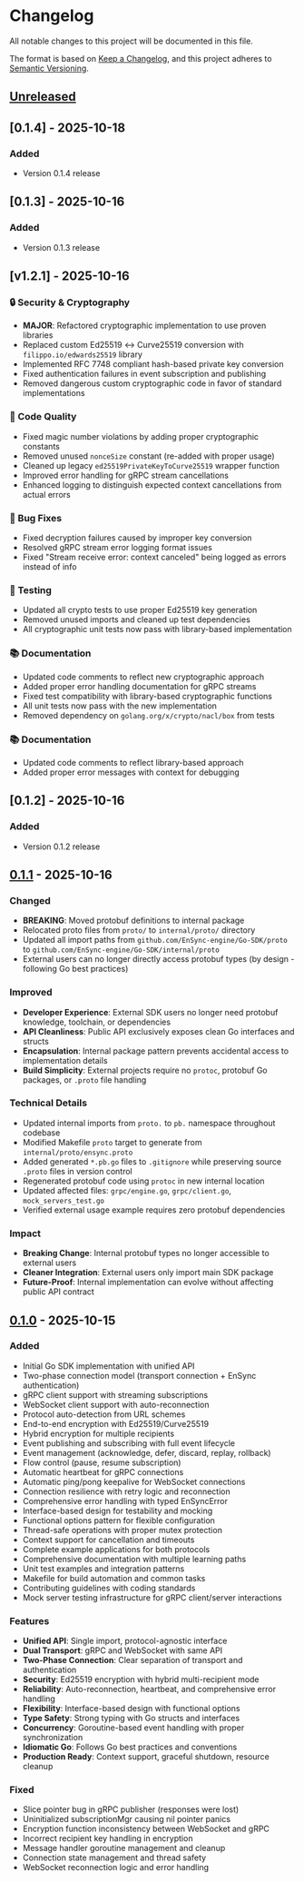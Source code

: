 # Changelog

All notable changes to this project will be documented in this file.

The format is based on [Keep a Changelog](https://keepachangelog.com/en/1.0.0/),
and this project adheres to [Semantic Versioning](https://semver.org/spec/v2.0.0.html).

## [Unreleased]

## [0.1.4] - 2025-10-18

### Added
- Version 0.1.4 release


## [0.1.3] - 2025-10-16

### Added
- Version 0.1.3 release


## [v1.2.1] - 2025-10-16

### 🔒 Security & Cryptography
- **MAJOR**: Refactored cryptographic implementation to use proven libraries
- Replaced custom Ed25519 ↔ Curve25519 conversion with `filippo.io/edwards25519` library
- Implemented RFC 7748 compliant hash-based private key conversion
- Fixed authentication failures in event subscription and publishing
- Removed dangerous custom cryptographic code in favor of standard implementations

### 🧹 Code Quality
- Fixed magic number violations by adding proper cryptographic constants
- Removed unused `nonceSize` constant (re-added with proper usage)
- Cleaned up legacy `ed25519PrivateKeyToCurve25519` wrapper function
- Improved error handling for gRPC stream cancellations
- Enhanced logging to distinguish expected context cancellations from actual errors

### 🐛 Bug Fixes
- Fixed decryption failures caused by improper key conversion
- Resolved gRPC stream error logging format issues
- Fixed "Stream receive error: context canceled" being logged as errors instead of info

### 🧪 Testing
- Updated all crypto tests to use proper Ed25519 key generation
- Removed unused imports and cleaned up test dependencies
- All cryptographic unit tests now pass with library-based implementation

### 📚 Documentation
- Updated code comments to reflect new cryptographic approach
- Added proper error handling documentation for gRPC streams
- Fixed test compatibility with library-based cryptographic functions
- All unit tests now pass with the new implementation
- Removed dependency on `golang.org/x/crypto/nacl/box` from tests

### 📚 Documentation
- Updated code comments to reflect library-based approach
- Added proper error messages with context for debugging

## [0.1.2] - 2025-10-16

### Added
- Version 0.1.2 release


## [0.1.1] - 2025-10-16

### Changed
- **BREAKING**: Moved protobuf definitions to internal package
- Relocated proto files from `proto/` to `internal/proto/` directory
- Updated all import paths from `github.com/EnSync-engine/Go-SDK/proto` to `github.com/EnSync-engine/Go-SDK/internal/proto`
- External users can no longer directly access protobuf types (by design - following Go best practices)

### Improved
- **Developer Experience**: External SDK users no longer need protobuf knowledge, toolchain, or dependencies
- **API Cleanliness**: Public API exclusively exposes clean Go interfaces and structs
- **Encapsulation**: Internal package pattern prevents accidental access to implementation details
- **Build Simplicity**: External projects require no `protoc`, protobuf Go packages, or `.proto` file handling

### Technical Details
- Updated internal imports from `proto.` to `pb.` namespace throughout codebase
- Modified Makefile `proto` target to generate from `internal/proto/ensync.proto`
- Added generated `*.pb.go` files to `.gitignore` while preserving source `.proto` files in version control
- Regenerated protobuf code using `protoc` in new internal location
- Updated affected files: `grpc/engine.go`, `grpc/client.go`, `mock_servers_test.go`
- Verified external usage example requires zero protobuf dependencies

### Impact
- **Breaking Change**: Internal protobuf types no longer accessible to external users
- **Cleaner Integration**: External users only import main SDK package
- **Future-Proof**: Internal implementation can evolve without affecting public API contract

## [0.1.0] - 2025-10-15

### Added
- Initial Go SDK implementation with unified API
- Two-phase connection model (transport connection + EnSync authentication)
- gRPC client support with streaming subscriptions
- WebSocket client support with auto-reconnection
- Protocol auto-detection from URL schemes
- End-to-end encryption with Ed25519/Curve25519
- Hybrid encryption for multiple recipients
- Event publishing and subscribing with full event lifecycle
- Event management (acknowledge, defer, discard, replay, rollback)
- Flow control (pause, resume subscription)
- Automatic heartbeat for gRPC connections
- Automatic ping/pong keepalive for WebSocket connections
- Connection resilience with retry logic and reconnection
- Comprehensive error handling with typed EnSyncError
- Interface-based design for testability and mocking
- Functional options pattern for flexible configuration
- Thread-safe operations with proper mutex protection
- Context support for cancellation and timeouts
- Complete example applications for both protocols
- Comprehensive documentation with multiple learning paths
- Unit test examples and integration patterns
- Makefile for build automation and common tasks
- Contributing guidelines with coding standards
- Mock server testing infrastructure for gRPC client/server interactions

### Features
- **Unified API**: Single import, protocol-agnostic interface
- **Dual Transport**: gRPC and WebSocket with same API
- **Two-Phase Connection**: Clear separation of transport and authentication
- **Security**: Ed25519 encryption with hybrid multi-recipient mode
- **Reliability**: Auto-reconnection, heartbeat, and comprehensive error handling
- **Flexibility**: Interface-based design with functional options
- **Type Safety**: Strong typing with Go structs and interfaces
- **Concurrency**: Goroutine-based event handling with proper synchronization
- **Idiomatic Go**: Follows Go best practices and conventions
- **Production Ready**: Context support, graceful shutdown, resource cleanup

### Fixed
- Slice pointer bug in gRPC publisher (responses were lost)
- Uninitialized subscriptionMgr causing nil pointer panics  
- Encryption function inconsistency between WebSocket and gRPC
- Incorrect recipient key handling in encryption
- Message handler goroutine management and cleanup
- Connection state management and thread safety
- WebSocket reconnection logic and error handling

[Unreleased]: https://github.com/EnSync-engine/Go-SDK/compare/v0.1.1...HEAD
[0.1.1]: https://github.com/EnSync-engine/Go-SDK/compare/v0.1.0...v0.1.1
[0.1.0]: https://github.com/EnSync-engine/Go-SDK/releases/tag/v0.1.0